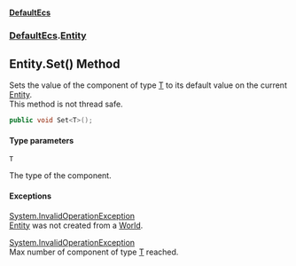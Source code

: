 #### [DefaultEcs](DefaultEcs.md 'DefaultEcs')
### [DefaultEcs](DefaultEcs.md#DefaultEcs 'DefaultEcs').[Entity](Entity.md 'DefaultEcs.Entity')

## Entity.Set<T>() Method

Sets the value of the component of type [T](Entity.Set_T_().md#DefaultEcs.Entity.Set_T_().T 'DefaultEcs.Entity.Set<T>().T') to its default value on the current [Entity](Entity.md 'DefaultEcs.Entity').  
This method is not thread safe.

```csharp
public void Set<T>();
```
#### Type parameters

<a name='DefaultEcs.Entity.Set_T_().T'></a>

`T`

The type of the component.

#### Exceptions

[System.InvalidOperationException](https://docs.microsoft.com/en-us/dotnet/api/System.InvalidOperationException 'System.InvalidOperationException')  
[Entity](Entity.md 'DefaultEcs.Entity') was not created from a [World](World.md 'DefaultEcs.World').

[System.InvalidOperationException](https://docs.microsoft.com/en-us/dotnet/api/System.InvalidOperationException 'System.InvalidOperationException')  
Max number of component of type [T](Entity.Set_T_().md#DefaultEcs.Entity.Set_T_().T 'DefaultEcs.Entity.Set<T>().T') reached.